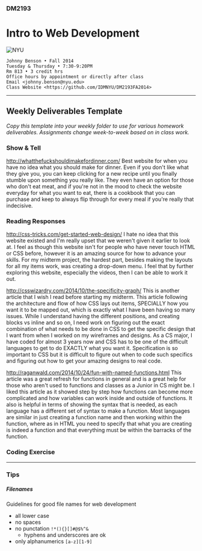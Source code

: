 ### DM2193

# Intro to Web Development

![NYU](http://j-hnnybens-n.com/capture/imami.png)

    Johnny Benson • Fall 2014
    Tuesday & Thursday • 7:30-9:20PM
    Rm 813 • 3 credit hrs
    Office hours by appointment or directly after class
    Email <johnny.benson@nyu.edu>
    Class Website <https://github.com/IDMNYU/DM2193FA2014>

---

## Weekly Deliverables Template

*Copy this template into your weekly folder to use for various homework deliverables. 
Assignments change week-to-week based on in class work.*

### Show & Tell
http://whatthefuckshouldimakefordinner.com/
Best website for when you have no idea what you should make for dinner. Even if you don't like what they give you, you can keep clicking for a 
new recipe until you finally stumble upon something you really like. They even have an option for those who don't eat meat, and if you're not
in the mood to check the website everyday for what you want to eat, there is a cookbook that you can purchase and keep to always flip through
for every meal if you're really that indecisive. 

### Reading Responses
http://css-tricks.com/get-started-web-design/
I hate no idea that this website existed and I'm really upset that we weren't given it earlier to look at. I feel as though this website isn't 
for people who have never touch HTML or CSS before, however it is an amazing source for how to advance your skills. For my midterm project, the
hardest part, besides making the layouts for all my items work, was creating a drop-down menu. I feel that by further exploring this website, 
especially the videos, then I can be able to work it out.

http://csswizardry.com/2014/10/the-specificity-graph/
This is another article that I wish I read before starting my midterm. This article following the architecture and flow of how CSS lays out 
items, SPECIALLY how you want it to be mapped out, which is exactly what I have been having so many issues. While I understand having the 
different positions, and creating blocks vs inline and so on, I need work on figuring out the exact combination of what needs to be done in 
CSS to get the specific design that I want from when I worked on my wireframes and designs. As a CS major, I have coded for almost 3 years now
and CSS has to be one of the difficult languages to get to do EXACTLY what you want it. Specification is so important to CSS but it is 
difficult to figure out when to code such specifics and figuring out how to get your amazing designs to real code.

http://raganwald.com/2014/10/24/fun-with-named-functions.html
This article was a great refresh for functions in general and is a great help for those who aren't used to functions and classes as a Junior in
CS might be. I liked this article as it showed step by step how functions can become more complicated and how variables can work inside and 
outside of functions. It also is helpful in terms of showing the syntax that is needed, as each language has a different set of syntax to make a function. Most languages are similar in just creating a function name and then working within the function, where as in HTML you need to specify that what you are creating is indeed a function and that everything must be within the barracks of the function.

### Coding Exercise
<!-- #### [Excercise Name](./link/to/exercise.html) -->

---

### Tips

##### <a name="filenames"></a>Filenames
Guidelines for good file names for web development
* all lower case
* no spaces
* no punctation `!*(){}[]#@$%^&`
  * hyphens and underscores are ok
* only alphanumerics `[a-z][1-9]`
